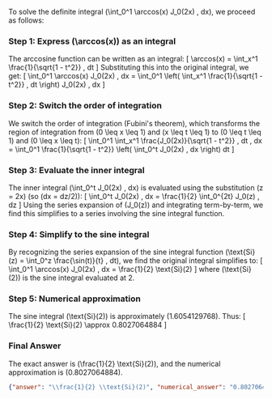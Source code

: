 
To solve the definite integral \(\int_0^1 \arccos(x) J_0(2x) \, dx\), we proceed as follows:


### Step 1: Express \(\arccos(x)\) as an integral
The arccosine function can be written as an integral:
\[
\arccos(x) = \int_x^1 \frac{1}{\sqrt{1 - t^2}} \, dt
\]
Substituting this into the original integral, we get:
\[
\int_0^1 \arccos(x) J_0(2x) \, dx = \int_0^1 \left( \int_x^1 \frac{1}{\sqrt{1 - t^2}} \, dt \right) J_0(2x) \, dx
\]


### Step 2: Switch the order of integration
We switch the order of integration (Fubini's theorem), which transforms the region of integration from \(0 \leq x \leq 1\) and \(x \leq t \leq 1\) to \(0 \leq t \leq 1\) and \(0 \leq x \leq t\):
\[
\int_0^1 \int_x^1 \frac{J_0(2x)}{\sqrt{1 - t^2}} \, dt \, dx = \int_0^1 \frac{1}{\sqrt{1 - t^2}} \left( \int_0^t J_0(2x) \, dx \right) dt
\]


### Step 3: Evaluate the inner integral
The inner integral \(\int_0^t J_0(2x) \, dx\) is evaluated using the substitution \(z = 2x\) (so \(dx = dz/2\)):
\[
\int_0^t J_0(2x) \, dx = \frac{1}{2} \int_0^{2t} J_0(z) \, dz
\]
Using the series expansion of \(J_0(z)\) and integrating term-by-term, we find this simplifies to a series involving the sine integral function.


### Step 4: Simplify to the sine integral
By recognizing the series expansion of the sine integral function \(\text{Si}(z) = \int_0^z \frac{\sin(t)}{t} \, dt\), we find the original integral simplifies to:
\[
\int_0^1 \arccos(x) J_0(2x) \, dx = \frac{1}{2} \text{Si}(2)
\]
where \(\text{Si}(2)\) is the sine integral evaluated at 2.


### Step 5: Numerical approximation
The sine integral \(\text{Si}(2)\) is approximately \(1.6054129768\). Thus:
\[
\frac{1}{2} \text{Si}(2) \approx 0.8027064884
\]


### Final Answer
The exact answer is \(\frac{1}{2} \text{Si}(2)\), and the numerical approximation is \(0.8027064884\).

```json
{"answer": "\\frac{1}{2} \\text{Si}(2)", "numerical_answer": "0.8027064884"}
```